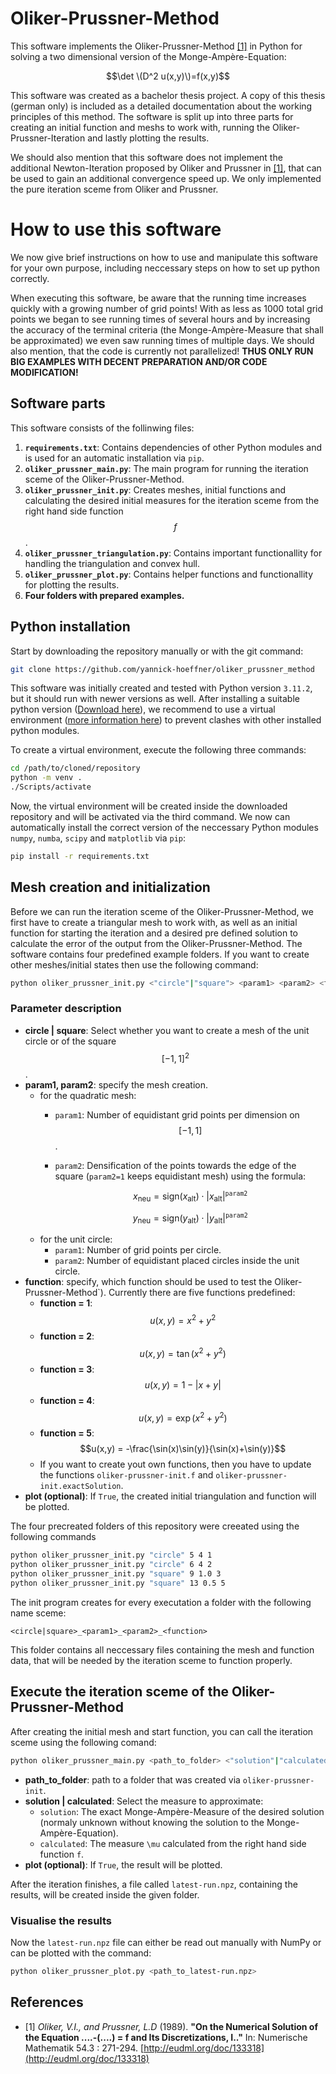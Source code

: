 # Oliker-Prussner-Method

This software implements the Oliker-Prussner-Method [[1]](#1) in Python for solving a two dimensional version of the Monge-Ampère-Equation:

$$\det \(D^2 u(x,y)\)=f(x,y)$$

This software was created as a bachelor thesis project. A copy of this thesis (german only) is included as a detailed documentation about the working principles of this method. The software is split up into three parts for creating an initial function and meshs to work with, running the Oliker-Prussner-Iteration and lastly plotting the results.

We should also mention that this software does not implement the additional Newton-Iteration proposed by Oliker and Prussner in [[1]](#1), that can be used to gain an additional convergence speed up.
We only implemented the pure iteration sceme from Oliker and Prussner.

# How to use this software

We now give brief instructions on how to use and manipulate this software for your own purpose, including neccessary steps on how to set up python correctly.

When executing this software, be aware that the running time increases quickly with a growing number of grid points!
With as less as 1000 total grid points we began to see running times of several hours and by increasing the accuracy of the terminal criteria (the Monge-Ampère-Measure that shall be approximated) we even saw running times of multiple days. We should also mention, that the code is currently not parallelized!
**THUS ONLY RUN BIG EXAMPLES WITH DECENT PREPARATION AND/OR CODE MODIFICATION!**

## Software parts

This software consists of the follinwing files:

1. **`requirements.txt`**: Contains dependencies of other Python modules and is used for an automatic installation via `pip`.
2. **`oliker_prussner_main.py`**: The main program for running the iteration sceme of the Oliker-Prussner-Method.
3. **`oliker_prussner_init.py`**: Creates meshes, initial functions and calculating the desired initial measures for the iteration sceme from the right hand side function $$f$$.
4. **`oliker_prussner_triangulation.py`**: Contains important functionallity for handling the triangulation and convex hull.
5. **`oliker_prussner_plot.py`**: Contains helper functions and functionallity for plotting the results.
6. **Four folders with prepared examples.**

## Python installation
Start by downloading the repository manually or with the git command:
```bash
git clone https://github.com/yannick-hoeffner/oliker_prussner_method
```
This software was initially created and tested with Python version `3.11.2`, but it should run with newer versions as well. 
After installing a suitable python version ([Download here](https://www.python.org/downloads/)), we recommend to use a virtual environment ([more information here](https://docs.python.org/3/tutorial/venv.html)) to prevent clashes with other installed python modules.

To create a virtual environment, execute the following three commands:
```bash
cd /path/to/cloned/repository
python -m venv .
./Scripts/activate
```
Now, the virtual environment will be created inside the downloaded repository and will be activated via the third command. 
We now can automatically install the correct version of the neccessary Python modules `numpy`, `numba`, `scipy` and `matplotlib` via `pip`:
```bash
pip install -r requirements.txt
```

## Mesh creation and initialization 

Before we can run the iteration sceme of the Oliker-Prussner-Method, we first have to create a triangular mesh to work with, as well as an initial function for starting the iteration and a desired pre defined solution to calculate the error of the output from the Oliker-Prussner-Method. The software contains four predefined example folders. If you want to create other meshes/initial states then use the following command:
```bash
python oliker_prussner_init.py <"circle"|"square"> <param1> <param2> <function> [<plot=False>]
```
### Parameter description

- **circle | square**: Select whether you want to create a mesh of the unit circle or of the square $$[-1,1]^2$$.
- **param1, param2**: specify the mesh creation.
  - for the quadratic mesh:
    - `param1`: Number of equidistant grid points per dimension on $$[-1,1]$$.
    - `param2`: Densification of the points towards the edge of the square (`param2=1` keeps equidistant mesh) using the formula:
      
      $$x_{\text{neu}} = \text{sign}(x_{\text{alt}}) \cdot |x_{\text{alt}}|^{\texttt{param2}}$$
      
      $$y_{\text{neu}} = \text{sign}(y_{\text{alt}}) \cdot |y_{\text{alt}}|^{\texttt{param2}}$$
  - for the unit circle:
    - `param1`: Number of grid points per circle.
    - `param2`: Number of equidistant placed circles inside the unit circle.
- **function**: specify, which function should be used to test the Oliker-Prussner-Method`). Currently there are five functions predefined:
    - **function = $1$**: $$u(x,y) = x^2+y^2$$
    - **function = $2$**: $$u(x,y) = \tan(x^2+y^2)$$
    - **function = $3$**: $$u(x,y) =1-|x+y|$$
    - **function = $4$**: $$u(x,y) = \exp(x^2+y^2)$$
    - **function = $5$**: $$u(x,y) = -\frac{\sin(x)\sin(y)}{\sin(x)+\sin(y)}$$
    - If you want to create yout own functions, then you have to update the functions `oliker-prussner-init.f` and `oliker-prussner-init.exactSolution`.
- **plot (optional)**: If `True`, the created initial triangulation and function will be plotted.

The four precreated folders of this repository were creeated using the following commands

```bash
python oliker_prussner_init.py "circle" 5 4 1
python oliker_prussner_init.py "circle" 6 4 2
python oliker_prussner_init.py "square" 9 1.0 3
python oliker_prussner_init.py "square" 13 0.5 5
```
The init program creates for every executation a folder with the following name sceme:
```
<circle|square>_<param1>_<param2>_<function>
```
This folder contains all neccessary files containing the mesh and function data, that will be needed by the iteration sceme to function properly.
## Execute the iteration sceme of the Oliker-Prussner-Method
After creating the initial mesh and start function, you can call the iteration sceme using the following comand:
```bash
python oliker_prussner_main.py <path_to_folder> <"solution"|"calculated"> [<plot=False>]
```

- **path_to_folder**: path to a folder that was created via `oliker-prussner-init`.
- **solution | calculated**: Select the measure to approximate:
  - `solution`: The exact Monge-Ampère-Measure of the desired solution (normaly unknown without knowing the solution to the Monge-Ampère-Equation).
  - `calculated`: The measure `\mu` calculated from the right hand side function `f`.
- **plot (optional)**: If `True`, the result will be plotted.

After the iteration finishes, a file called `latest-run.npz`, containing the results, will be created inside the given folder.

### Visualise the results
Now the `latest-run.npz` file can either be read out manually with NumPy or can be plotted with the command:
```bash
python oliker_prussner_plot.py <path_to_latest-run.npz>
```

## References

- <a id="1"> [1] </a>  *Oliker, V.I., and Prussner, L.D* (1989).  **"On the Numerical Solution of the Equation ....-(....) = f and Its Discretizations, I.."** In: Numerische Mathematik 54.3 : 271-294. [http://eudml.org/doc/133318](http://eudml.org/doc/133318)
